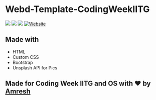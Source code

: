# Webd-Template-CodingWeekIITG
<img src="https://img.shields.io/badge/HTML5-E34F26?style=for-the-badge&logo=html5&logoColor=white" /> <img src="https://img.shields.io/badge/CSS3-1572B6?style=for-the-badge&logo=css3&logoColor=white" /> <img src="https://img.shields.io/badge/Bootstrap-563D7C?style=for-the-badge&logo=bootstrap&logoColor=white" /> [![Website](https://img.shields.io/badge/Website-1877F2?style=for-the-badge&logo=appveyor&logoColor=white)](https://amreshsinha.github.io/Webd-Template-CodingWeekIITG/index.html)

## Made with
- HTML
- Custom CSS
- Bootstrap
- Unsplash API for Pics

## Made for Coding Week IITG and OS with ❤️ by <a href="https://github.com/AmreshSinha">Amresh</a>
